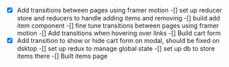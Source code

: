 -[x] Add transitions between pages using framer motion
-[] set up reducer store and reducers to handle adding items and removing
-[] build add item component
-[] fine tune transitions between pages using framer motion
-[] Add transitions when hovering over links
-[] Build cart form
-[x] Add transition to show or hide cart form on modal, should be fixed on dsktop
-[] set up redux to manage global state
-[] set up db to store items there
-[] Built items page
